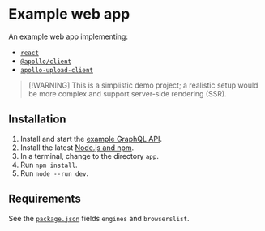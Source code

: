 # Example web app

An example web app implementing:

- [`react`](https://npm.im/react)
- [`@apollo/client`](https://npm.im/@apollo/client)
- [`apollo-upload-client`](https://npm.im/apollo-upload-client)

> [!WARNING] This is a simplistic demo project; a realistic setup would be more complex and support server-side rendering (SSR).

## Installation

1. Install and start the [example GraphQL API](../api).
2. Install the latest [Node.js and npm](https://npmjs.com/get-npm).
3. In a terminal, change to the directory `app`.
4. Run `npm install`.
5. Run `node --run dev`.

## Requirements

See the [`package.json`](./package.json) fields `engines` and `browserslist`.
